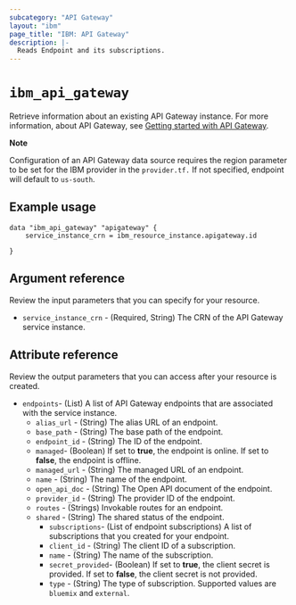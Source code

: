 ```yaml
---
subcategory: "API Gateway"
layout: "ibm"
page_title: "IBM: API Gateway"
description: |-
  Reads Endpoint and its subscriptions.
---
```


# `ibm_api_gateway`

Retrieve information about an existing API Gateway instance. For more information, about API Gateway, see [Getting started with API Gateway](https://cloud.ibm.com/docs/api-gateway?topic=api-gateway-getting-started).

**Note**

Configuration of an API Gateway data source requires the region parameter to be set for the IBM provider in the `provider.tf.`  If not specified, endpoint will default to `us-south`.

## Example usage

```
data "ibm_api_gateway" "apigateway" {
    service_instance_crn = ibm_resource_instance.apigateway.id
    
}
```

## Argument reference
Review the input parameters that you can specify for your resource. 

- `service_instance_crn` - (Required, String) The CRN of the API Gateway service instance.


## Attribute reference
Review the output parameters that you can access after your resource is created. 

- `endpoints`- (List) A list of API Gateway endpoints that are associated with the service instance.
	- `alias_url` - (String) The alias URL of an endpoint.
	- `base_path` - (String) The base path of the endpoint.
	- `endpoint_id` - (String) The ID of the endpoint.
	- `managed`- (Boolean) If set to **true**, the endpoint is online. If set to **false**, the endpoint is offline.
	- `managed_url` - (String) The managed URL of an endpoint.
	- `name` - (String) The name of the endpoint.
	- `open_api_doc` - (String) The Open API document of the endpoint.
	- `provider_id` - (String) The provider ID of the endpoint.
	- `routes` - (Strings) Invokable routes for an endpoint.
	- `shared` - (String) The shared status of the endpoint.
    	- `subscriptions`- (List of endpoint subscriptions) A list of subscriptions that you created for your endpoint.
		- `client_id` - (String) The client ID of a subscription.
	   	- `name` - (String) The name of the subscription.
		- `secret_provided`- (Boolean) If set to **true**, the client secret is provided. If set to **false**, the client secret is not provided.
		- `type` - (String) The type of subscription. Supported values are `bluemix` and `external`.
